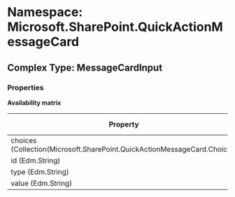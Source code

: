 # Namespace: Microsoft.SharePoint.QuickActionMessageCard

## Complex Type: MessageCardInput

### Properties

**Availability matrix**

Property | SPO | SP 2019 | SP 2016 | SP 2013
----------|-----|---------|---------|--------
choices (Collection(Microsoft.SharePoint.QuickActionMessageCard.Choice)) | ✔ | ✖ | ✖ | ✖
id (Edm.String) | ✔ | ✖ | ✖ | ✖
type (Edm.String) | ✔ | ✖ | ✖ | ✖
value (Edm.String) | ✔ | ✖ | ✖ | ✖
